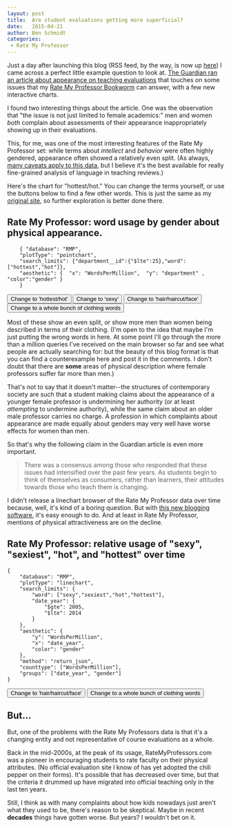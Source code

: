 ```yaml
---
layout: post
title:  Are student evaluations getting more superficial?
date:   2015-04-21
author: Ben Schmidt
categories: 
 - Rate My Professor
---
```


Just a day after launching this blog (RSS feed, by the way, is now up
[here](http://bookworm.benschmidt.org/atom.xml))
I came across a perfect little example question to look
at. [The Guardian ran an article about appearance on teaching evaluations](http://www.theguardian.com/higher-education-network/2015/apr/21/students-dont-rate-me-on-my-appearance-but-on-my-teaching?CMP=share_btn_tw)
that touches on some issues that my
[Rate My Professor Bookworm](http://benschmidt.org/profGender) can answer, with a few new interactive charts.

<!--more-->

I found two interesting things about the article. One was the
observation that "the issue is not just limited to female academics:"
men and women *both* complain about assessments of their appearance 
inappropriately showing up in their evaluations.

This, for me, was one of the most interesting features of the Rate My Professor set: while 
terms about *intellect* and *behavior* were often highly gendered, appearance often showed a relatively even split. (As always, [many caveats apply to this data](http://benschmidt.org/2015/02/06/rate-my-professor/), but I believe it's the best available for really fine-grained analysis of language in teaching reviews.)

Here's the chart for "hottest/hot." You can change the terms yourself, or use the buttons below to find a few other words. This is just the same as my [original site](http://benschmidt.org/profGender), so further exploration is better done there.

## Rate My Professor: word usage by gender about physical appearance.
```{.bookworm default="SVG" filters="word:textArray" width=700 height=400 id=appearances}
	{ "database": "RMP",
	"plotType": "pointchart",
	"search_limits": {"department__id":{"$lte":25},"word": ["hottest","hot"]},
	"aesthetic": {  "x": "WordsPerMillion",  "y": "department" , "color":"gender" }
	}
```
<button onclick="fixDirectors('hottest,hot')">Change to 'hottest/hot'</button>
<button onclick="fixDirectors('sexy')">Change to 'sexy'</button>
<button onclick="fixDirectors('hair,haircut,face')">Change to 'hair/haircut/face'</button>
<button onclick="fixDirectors('clothes,clothing,shirt,pants,skirt,dress,dresses,dressed,blouses,blouse,wore,wears')">Change to a whole bunch of clothing words</button>
<script>
function fixDirectors(word) {
var worm = d3.select("#appearances").node().__bookworm__
//Once we have the bookworm element, we can change the search limits by operating on the query.
worm.query.search_limits.word = word.replace(", ",",").split(",");
worm.updatePlot()
d3.select("#appearances").selectAll("input").node().value = word
}
</script>

Most of these show an even split, or show more men than women being described in terms of their clothing. (I'm open to the idea that maybe I'm just putting the wrong words in here. At some point I'll go through the more than a million queries I've received on the main browser so far and see what people are actually searching for: but the beauty of this blog format is that you can find a counterexample here and post it in the comments. I don't doubt that there are **some** areas of physical description where female professors suffer far more than men.)

That's not to say that it doesn't matter--the structures of contemporary society are such that a student making claims about the appearance of a younger female professor is undermining her authority (or at least *attempting* to undermine authority), while the same claim about an older male professor carries no charge. A profession in which complaints about appearance are made equally about genders may very well have worse effects for women than men.

So that's why the following claim in the Guardian article is even more important.

> There was a consensus among those who responded that these issues
>  had intensified over the past few years. As students begin to think
>  of themselves as consumers, rather than learners, their attitudes
>  towards those who teach them is changing.

I didn't release a linechart browser of the Rate My Professor data over time because, well, it's kind of a boring question. But with [this new blogging software](http://bookworm.benschmidt.org/posts/2015-03-24-new-formats.html), it's easy enough to do. And at least in Rate My Professor, mentions of physical attractiveness are on the decline.

## Rate My Professor: relative usage of "sexy", "sexiest", "hot", and "hottest" over time
```{.bookworm default="SVG" filters="word:textArray" width=600 height=500 id=overTime}
{
    "database": "RMP",
    "plotType": "linechart",
    "search_limits": {
        "word": ["sexy","sexiest","hot","hottest"],
        "date_year": {
            "$gte": 2005,
            "$lte": 2014
        }
    },
    "aesthetic": {
        "y": "WordsPerMillion",
        "x": "date_year",
        "color": "gender"
    },
    "method": "return_json",
    "counttype": ["WordsPerMillion"],
    "groups": ["date_year", "gender"]
}
```
<button onclick="fixDirectors2('hair,haircut,face')">Change to 'hair/haircut/face'</button>
<button onclick="fixDirectors2('clothes,clothing,shirt,pants,skirt,dress,dresses,dressed,blouses,blouse,wore,wears')">Change to a whole bunch of clothing words</button>
<script>
function fixDirectors2(word) {
var worm = d3.select("#overTime").node().__bookworm__
//Once we have the bookworm element, we can change the search limits by operating on the query.
worm.query.search_limits.word = word.replace(", ",",").split(",");
worm.updatePlot()
d3.select("#overTime").selectAll("input").node().value = word
}
</script>

## But...

But, one of the problems with the Rate My Professors data is that it's a changing entity and not representative of course evaluations as a whole.

Back in the mid-2000s, at the peak of its usage, RateMyProfessors.com was a pioneer in encouraging students to rate faculty on their physical attributes. (No official evaluation site I know of has yet adopted the chili pepper on their forms). It's possible that has decreased over time, but that the criteria it drummed up have migrated into official teaching only in the last ten years.

Still, I think as with many complaints about how kids nowadays just aren't what they used to be, there's reason to be skeptical. Maybe in recent **decades** things have gotten worse. But years? I wouldn't bet on it.

